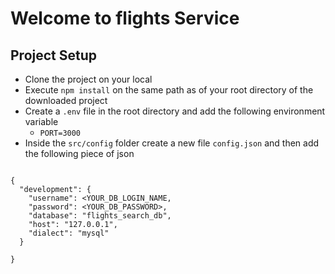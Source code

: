 # Welcome to flights Service

## Project Setup
- Clone the project on your local 
- Execute `npm install` on the same path as of your root directory of the downloaded project
- Create a `.env` file in the root directory and add the following environment variable
    - `PORT=3000`
- Inside the `src/config` folder create a new file `config.json` and then add the following piece of json

```

{
  "development": {
    "username": <YOUR_DB_LOGIN_NAME,
    "password": <YOUR_DB_PASSWORD>,
    "database": "flights_search_db",
    "host": "127.0.0.1",
    "dialect": "mysql"
  }

}

```

